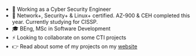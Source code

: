 

- 🔬 Working as a Cyber Security Engineer
- 🌱 Network+, Security+ & Linux+ certified. AZ-900 & CEH completed this year. Currently studying for CISSP.
- 🎓 BEng, MSc in Software Development
- ⚡️ Looking to collaborate on some CTI projects
- 👉 Read about some of my projects on my [website](https://daire-curran.com/)


<!--
**dairelad/dairelad** is a ✨ _special_ ✨ repository because its `README.md` (this file) appears on your GitHub profile.

Here are some ideas to get you started:

- 🔭 I’m currently working on ...
- 🌱 I’m currently learning ...
- 👯 I’m looking to collaborate on ...
- 🤔 I’m looking for help with ...
- 💬 Ask me about ...
- 📫 How to reach me: ...
- 😄 Pronouns: ...
- ⚡ Fun fact: ...
-->
